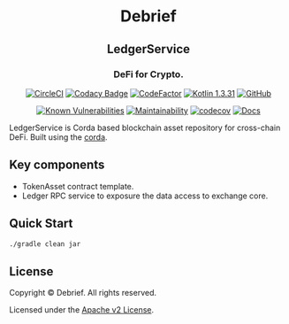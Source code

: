 <p align="center">
  <!--<img src="./defi-logo.svg" width="300">-->
  <h1 align="center">Debrief</h1>
  <h2 align="center">LedgerService</h2>
</p>
<h3 align="center">DeFi for Crypto.</h3>

<div align="center">

[![CircleCI](https://circleci.com/gh/ProxideFi/Proxi/tree/master.svg?style=svg&circle-token=2380b5f0e372382eab05df88d28d6010f753d57b)](https://circleci.com/gh/ProxideFi/Proxi/tree/master) [![Codacy Badge](https://api.codacy.com/project/badge/Grade/ae9f03dcc2014dca9f4c1241c33c3d4e)](https://www.codacy.com?utm_source=github.com&utm_medium=referral&utm_content=ProxideFi/Proxi&utm_campaign=Badge_Grade) [![CodeFactor](https://www.codefactor.io/repository/github/proxidefi/proxi/badge?s=f6e0b64dda2179dca33e1de3ed6b813ee5618257)](https://www.codefactor.io/repository/github/proxidefi/proxi) [![Kotlin 1.3.31](https://img.shields.io/badge/Kotlin-1.3.31-blue.svg?style=flat&logo=kotlin)](http://kotlinlang.org) [![GitHub](https://img.shields.io/github/license/ProxideFi/Proxi.svg)](https://github.com/ProxideFi/Proxi/blob/master/README.md)

[![Known Vulnerabilities](https://snyk.io/test/github/ProxideFi/Proxi/badge.svg?targetFile=contracts/build.gradle)](https://snyk.io/test/github/ProxideFi/Proxi?targetFile=contracts/build.gradle) [![Maintainability](https://api.codeclimate.com/v1/badges/5a1bd47080f09d4fb4e2/maintainability)](https://codeclimate.com/github/ProxideFi/Proxi/maintainability) [![codecov](https://codecov.io/gh/ProxideFi/Proxi/branch/master/graph/badge.svg?token=zjnedkeAWY)](https://codecov.io/gh/ProxideFi/Proxi) [![Docs](https://img.shields.io/static/v1?label=Docs&message=master&color=green.svg?style=flat&logo=github)](https://proxidefi.github.io/Proxi/ledgerservice/)

</div>

LedgerService is Corda based blockchain asset repository for cross-chain DeFi.
Built using the [corda](https://github.com/corda/corda).

## Key components

-   TokenAsset contract template.
-   Ledger RPC service to exposure the data access to exchange core.

## Quick Start

```sh
./gradle clean jar
```

## License

Copyright © Debrief. All rights reserved.

Licensed under the [Apache v2 License](LICENSE).
